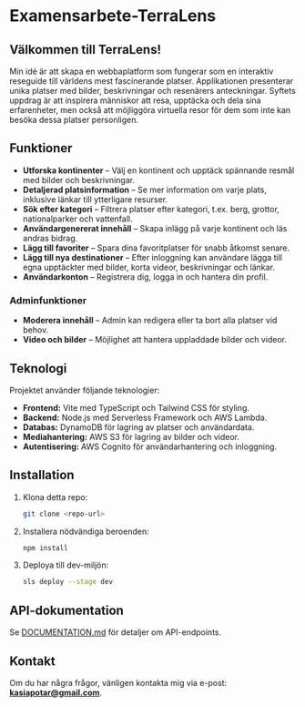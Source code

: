 ﻿# Examensarbete-TerraLens

## Välkommen till TerraLens!

Min idé är att skapa en webbaplatform som fungerar som en interaktiv reseguide till världens mest fascinerande platser. Applikationen presenterar unika platser med bilder, beskrivningar och resenärers anteckningar. Syftets uppdrag är att inspirera människor att resa, upptäcka och dela sina erfarenheter, men också att möjliggöra virtuella resor för dem som inte kan besöka dessa platser personligen.

## Funktioner
- **Utforska kontinenter** – Välj en kontinent och upptäck spännande resmål med bilder och beskrivningar.
- **Detaljerad platsinformation** – Se mer information om varje plats, inklusive länkar till ytterligare resurser.
- **Sök efter kategori** – Filtrera platser efter kategori, t.ex. berg, grottor, nationalparker och vattenfall.
- **Användargenererat innehåll** – Skapa inlägg på varje kontinent och läs andras bidrag.
- **Lägg till favoriter** – Spara dina favoritplatser för snabb åtkomst senare.
- **Lägg till nya destinationer** – Efter inloggning kan användare lägga till egna upptäckter med bilder, korta videor, beskrivningar och länkar.
- **Användarkonton** – Registrera dig, logga in och hantera din profil.

### Adminfunktioner
- **Moderera innehåll** – Admin kan redigera eller ta bort alla platser vid behov.
- **Video och bilder** – Möjlighet att hantera uppladdade bilder och videor.

## Teknologi
Projektet använder följande teknologier:
- **Frontend:** Vite med TypeScript och Tailwind CSS för styling.
- **Backend:** Node.js med Serverless Framework och AWS Lambda.
- **Databas:** DynamoDB för lagring av platser och användardata.
- **Mediahantering:** AWS S3 för lagring av bilder och videor.
- **Autentisering:** AWS Cognito för användarhantering och inloggning.

## Installation
1. Klona detta repo:
   ```sh
   git clone <repo-url>
   ```
2. Installera nödvändiga beroenden:
   ```sh
   npm install
   ```
3. Deploya till dev-miljön:
   ```sh
   sls deploy --stage dev
   ```

## API-dokumentation
Se [DOCUMENTATION.md](DOCUMENTATION.md) för detaljer om API-endpoints.

## Kontakt
Om du har några frågor, vänligen kontakta mig via e-post: **kasiapotar@gmail.com**.

